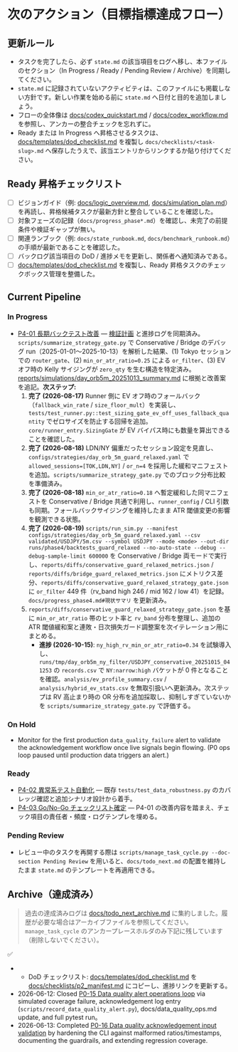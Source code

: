 # 次のアクション（目標指標達成フロー）

## 更新ルール
- タスクを完了したら、必ず `state.md` の該当項目をログへ移し、本ファイルのセクション（In Progress / Ready / Pending Review / Archive）を同期してください。
- `state.md` に記録されていないアクティビティは、このファイルにも掲載しない方針です。新しい作業を始める前に `state.md` へ日付と目的を追加しましょう。
- フローの全体像は [docs/codex_quickstart.md](./codex_quickstart.md) / [docs/codex_workflow.md](./codex_workflow.md) を参照し、アンカーの整合チェックを忘れずに。
- Ready または In Progress へ昇格させるタスクは、[docs/templates/dod_checklist.md](./templates/dod_checklist.md) を複製し `docs/checklists/<task-slug>.md` へ保存したうえで、該当エントリからリンクするか貼り付けてください。

## Ready 昇格チェックリスト
- [ ] ビジョンガイド（例: [docs/logic_overview.md](./logic_overview.md), [docs/simulation_plan.md](./simulation_plan.md)）を再読し、昇格候補タスクが最新方針と整合していることを確認した。
- [ ] 対象フェーズの記録（`docs/progress_phase*.md`）を確認し、未完了の前提条件や検証ギャップが無い。
- [ ] 関連ランブック（例: `docs/state_runbook.md`, `docs/benchmark_runbook.md`）の手順が最新であることを確認した。
- [ ] バックログ該当項目の DoD / 進捗メモを更新し、関係者へ通知済みである。
- [ ] [docs/templates/dod_checklist.md](./templates/dod_checklist.md) を複製し、Ready 昇格タスクのチェックボックス管理を整備した。

## Current Pipeline

### In Progress

- [P4-01 長期バックテスト改善](./task_backlog.md#p4-01-長期バックテスト改善) — [検証計画](plans/phase4_validation_plan.md) と進捗ログを同期済み。`scripts/summarize_strategy_gate.py` で Conservative / Bridge のデバッグ run（2025-01-01〜2025-10-13）を解析した結果、(1) Tokyo セッションでの `router_gate`、(2) `min_or_atr_ratio=0.25` による `or_filter`、(3) EV オフ時の Kelly サイジングが `zero_qty` を生む構造を特定済み。[reports/simulations/day_orb5m_20251013_summary.md](../reports/simulations/day_orb5m_20251013_summary.md) に根拠と改善案を追記。**次ステップ:**
  1. **完了 (2026-08-17)** Runner 側に EV オフ時のフォールバック（`fallback_win_rate` / `size_floor_mult`）を実装し、`tests/test_runner.py::test_sizing_gate_ev_off_uses_fallback_quantity` でゼロサイズを防止する回帰を追加。`core/runner_entry.SizingGate` が EV バイパス時にも数量を算出できることを確認した。
  2. **完了 (2026-08-18)** LDN/NY 偏重だったセッション設定を見直し、`configs/strategies/day_orb_5m_guard_relaxed.yaml` で `allowed_sessions=[TOK,LDN,NY]` / `or_n=4` を採用した緩和マニフェストを追加。`scripts/summarize_strategy_gate.py` でのブロック分布比較を準備済み。
  3. **完了 (2026-08-18)** `min_or_atr_ratio=0.18` へ暫定緩和した同マニフェストを Conservative / Bridge 共通で利用し、`runner_config` / CLI 引数も同期。フォールバックサイジングを維持したまま ATR 閾値変更の影響を観測できる状態。
  4. **完了 (2026-08-19)** `scripts/run_sim.py --manifest configs/strategies/day_orb_5m_guard_relaxed.yaml --csv validated/USDJPY/5m.csv --symbol USDJPY --mode <mode> --out-dir runs/phase4/backtests_guard_relaxed --no-auto-state --debug --debug-sample-limit 600000` を Conservative / Bridge 両モードで実行し、`reports/diffs/conservative_guard_relaxed_metrics.json` / `reports/diffs/bridge_guard_relaxed_metrics.json` にメトリクス差分、`reports/diffs/conservative_guard_relaxed_strategy_gate.json` に `or_filter` 449 件（rv_band high 246 / mid 162 / low 41）を記録。`docs/progress_phase4.md#現状サマリ` を更新済み。
  5. `reports/diffs/conservative_guard_relaxed_strategy_gate.json` を基に `min_or_atr_ratio` 帯のヒット率と `rv_band` 分布を整理し、追加の ATR 閾値緩和案と連敗・日次損失ガード調整案を次イテレーション用にまとめる。
     - **進捗 (2026-10-15)**: `ny_high_rv_min_or_atr_ratio=0.34` を試験導入し、`runs/tmp/day_orb5m_ny_filter/USDJPY_conservative_20251015_041253` の `records.csv` で `NY:narrow:high` バケットが 0 件となることを確認。`analysis/ev_profile_summary.csv` / `analysis/hybrid_ev_stats.csv` を無取引扱いへ更新済み。次ステップは RV 高止まり時の OR 分布を追加採取し、抑制しすぎていないかを `scripts/summarize_strategy_gate.py` で評価する。

### On Hold

- Monitor for the first production `data_quality_failure` alert to validate the acknowledgement workflow once live signals begin flowing. (P0 ops loop paused until production data triggers an alert.)
### Ready

- [P4-02 異常系テスト自動化](./task_backlog.md#p4-02-異常系テスト自動化) — 既存 `tests/test_data_robustness.py` のカバレッジ確認と追加シナリオ設計から着手。
- [P4-03 Go/No-Go チェックリスト確定](./task_backlog.md#p4-03-go-no-go-チェックリスト確定) — P4-01 の改善内容を踏まえ、チェック項目の責任者・頻度・ログテンプレを埋める。

### Pending Review

- レビュー中のタスクを再開する際は `scripts/manage_task_cycle.py --doc-section Pending Review` を用いると、`docs/todo_next.md` の配置を維持したまま `state.md` のテンプレートを再適用できる。

## Archive（達成済み）

> 過去の達成済みログは [docs/todo_next_archive.md](./todo_next_archive.md) に集約しました。履歴が必要な場合はアーカイブファイルを参照してください。
> `manage_task_cycle` のアンカープレースホルダのみ下記に残しています（削除しないでください）。

<!-- manage_task_cycle archive placeholder -->
✅ <!-- anchor placeholder to satisfy manage_task_cycle start-task detection -->
- <!-- docs/task_backlog.md#p2-マルチ戦略ポートフォリオ化 -->
  - DoD チェックリスト: [docs/templates/dod_checklist.md](./templates/dod_checklist.md) を [docs/checklists/p2_manifest.md](./checklists/p2_manifest.md) にコピーし、進捗リンクを更新する。
- 2026-06-12: Closed [P0-15 Data quality alert operations loop](./task_backlog.md#p0-15-data-quality-alert-ops) via simulated coverage failure, acknowledgement log entry (`scripts/record_data_quality_alert.py`), docs/data_quality_ops.md update, and full pytest run。
- 2026-06-13: Completed [P0-16 Data quality acknowledgement input validation](./task_backlog.md#p0-16-data-quality-ack-validation) by hardening the CLI against malformed ratios/timestamps, documenting the guardrails, and extending regression coverage.
